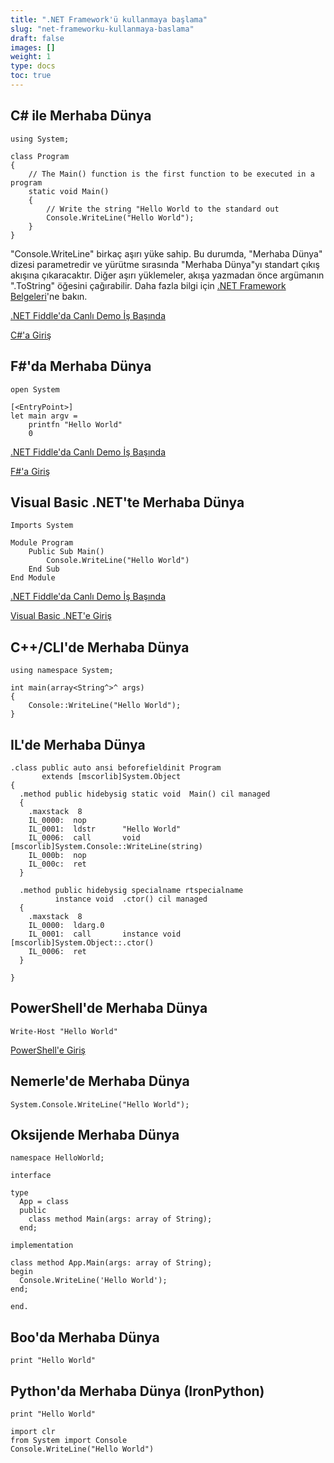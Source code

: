 ```yaml
---
title: ".NET Framework'ü kullanmaya başlama"
slug: "net-frameworku-kullanmaya-baslama"
draft: false
images: []
weight: 1
type: docs
toc: true
---
```


## C# ile Merhaba Dünya
    using System;
    
    class Program
    {
        // The Main() function is the first function to be executed in a program
        static void Main()
        {
            // Write the string "Hello World to the standard out
            Console.WriteLine("Hello World");
        }
    }


"Console.WriteLine" birkaç aşırı yüke sahip. Bu durumda, "Merhaba Dünya" dizesi parametredir ve yürütme sırasında "Merhaba Dünya"yı standart çıkış akışına çıkaracaktır. Diğer aşırı yüklemeler, akışa yazmadan önce argümanın ".ToString" öğesini çağırabilir. Daha fazla bilgi için [.NET Framework Belgeleri][1]'ne bakın.

[.NET Fiddle'da Canlı Demo İş Başında](https://dotnetfiddle.net/S7hjxp)

[C#'a Giriş](https://www.wikiod.com/tr/docs/c%23/15/compile-and-run-your-first-c-sharp-program)


[1]: https://msdn.microsoft.com/en-us/library/system.console.writeline

## F#'da Merhaba Dünya
    open System
    
    [<EntryPoint>]
    let main argv = 
        printfn "Hello World" 
        0 

[.NET Fiddle'da Canlı Demo İş Başında](https://dotnetfiddle.net/hDvqwC)

[F#'a Giriş](https://www.wikiod.com/tr/docs/f%23/817/introduction-to-f)

## Visual Basic .NET'te Merhaba Dünya
<!-- dil: vb.net -->

    Imports System

    Module Program
        Public Sub Main()
            Console.WriteLine("Hello World")
        End Sub
    End Module

[.NET Fiddle'da Canlı Demo İş Başında](https://dotnetfiddle.net/dRDZVe)

[Visual Basic .NET'e Giriş](https://www.wikiod.com/tr/vb-dotnet/visual-basic-net-dilini-kullanmaya-baslama )

## C++/CLI'de Merhaba Dünya
    using namespace System;
    
    int main(array<String^>^ args)
    {
        Console::WriteLine("Hello World");
    }


## IL'de Merhaba Dünya
    .class public auto ansi beforefieldinit Program
           extends [mscorlib]System.Object
    {
      .method public hidebysig static void  Main() cil managed
      { 
        .maxstack  8
        IL_0000:  nop
        IL_0001:  ldstr      "Hello World"
        IL_0006:  call       void [mscorlib]System.Console::WriteLine(string)
        IL_000b:  nop
        IL_000c:  ret
      }
    
      .method public hidebysig specialname rtspecialname 
              instance void  .ctor() cil managed
      {
        .maxstack  8
        IL_0000:  ldarg.0
        IL_0001:  call       instance void [mscorlib]System.Object::.ctor()
        IL_0006:  ret
      }
    
    }




## PowerShell'de Merhaba Dünya
    Write-Host "Hello World"

[PowerShell'e Giriş](https://www.wikiod.com/tr/powershell/powershelli-kullanmaya-baslama)

## Nemerle'de Merhaba Dünya
    System.Console.WriteLine("Hello World");

## Oksijende Merhaba Dünya
<!-- dil: lang-pascal -->

    namespace HelloWorld;
    
    interface
    
    type
      App = class
      public
        class method Main(args: array of String);
      end;
    
    implementation
    
    class method App.Main(args: array of String);
    begin
      Console.WriteLine('Hello World');
    end;
    
    end.

## Boo'da Merhaba Dünya
    print "Hello World"

## Python'da Merhaba Dünya (IronPython)
    print "Hello World"

<!---->

    import clr
    from System import Console
    Console.WriteLine("Hello World")

